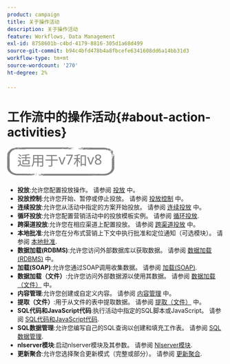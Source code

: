 ```yaml
---
product: campaign
title: 关于操作活动
description: 关于操作活动
feature: Workflows, Data Management
exl-id: 8758601b-c4bd-4179-8816-305d1a68d499
source-git-commit: b94c4bfd478b4a8fbcefe6341608dd6a14bb31d3
workflow-type: tm+mt
source-wordcount: '270'
ht-degree: 2%

---
```


# 工作流中的操作活动{#about-action-activities}

![](../../assets/common.svg)

* **投放**:允许您配置投放操作。 请参阅 [投放](delivery.md) 中。
* **投放控制**:允许您开始、暂停或停止投放。 请参阅 [投放控制](delivery-control.md) 中。
* **连续投放**:允许您从活动中指定的方案开始投放。 请参阅 [连续投放](continuous-delivery.md) 中。
* **循环投放**:允许您配置营销活动中的投放模板实例。 请参阅 [循环投放](recurring-delivery.md).
* **跨渠道投放**:允许您在相应渠道上配置投放。 请参阅 [跨渠道投放](cross-channel-deliveries.md) 中。
* **本地批准**:允许您在分布式营销上下文中执行批准和定位通知（可选模块）。 请参阅 [本地批准](local-approval.md).
* **数据加载(RDBMS)**:允许您访问外部数据库以获取数据。 请参阅 [数据加载(RDBMS)](data-loading--rdbms-.md) 中。
* **加载(SOAP)**:允许您通过SOAP调用收集数据。 请参阅 [加载(SOAP)](loading--soap-.md).
* **数据加载（文件）**:允许您访问外部数据源以使用其数据。 请参阅 [数据加载（文件）](data-loading--file-.md) 中。
* **内容管理**:允许您创建或自定义内容。 请参阅 [内容管理](content-management.md) 中。
* **提取（文件）**:用于从文件的表中提取数据。 请参阅 [提取（文件）](extraction--file-.md) 中。
* **SQL代码和JavaScript代码**:执行活动中指定的SQL脚本或JavaScript。 请参阅 [SQL代码和JavaScript代码](sql-code-and-javascript-code.md).
* **SQL数据管理**:允许您编写自己的SQL查询以创建和填充工作表。 请参阅 [SQL数据管理](sql-data-management.md).
* **nlserver模块**:启动nlserver模块及其参数。 请参阅 [Nlserver模块](nlserver-module.md).
* **更新聚合**:允许您选择聚合更新模式（完整或部分）。 请参阅 [更新聚合](update-aggregate.md).
